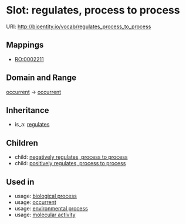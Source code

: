 # Slot: regulates, process to process




URI: http://bioentity.io/vocab/regulates_process_to_process
## Mappings

 * [RO:0002211](http://purl.obolibrary.org/obo/RO_0002211)
## Domain and Range

[occurrent](Occurrent.md) -> [occurrent](Occurrent.md)
## Inheritance

 *  is_a: [regulates](regulates.md)
## Children

 *  child: [negatively regulates, process to process](negatively_regulates_process_to_process.md)
 *  child: [positively regulates, process to process](positively_regulates_process_to_process.md)
## Used in

 *  usage: [biological process](BiologicalProcess.md)
 *  usage: [occurrent](Occurrent.md)
 *  usage: [environmental process](EnvironmentalProcess.md)
 *  usage: [molecular activity](MolecularActivity.md)
